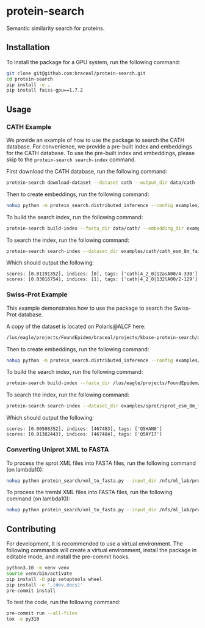 # protein-search
Semantic similarity search for proteins.

## Installation

To install the package for a GPU system, run the following command:
```bash
git clone git@github.com:braceal/protein-search.git
cd protein-search
pip install -e .
pip install faiss-gpu==1.7.2
```

## Usage

### CATH Example
We provide an example of how to use the package to search the CATH database.
For convenience, we provide a pre-built index and embeddings for the CATH database.
To use the pre-built index and embeddings, please skip to the `protein-search search-index` command.


First download the CATH database, run the following command:
```bash
protein-search download-dataset --dataset cath --output_dir data/cath
```

Then to create embeddings, run the following command:
```bash
nohup python -m protein_search.distributed_inference --config examples/cath/cath_esm_8m_polaris.yaml &> nohup.out &
```

To build the search index, run the following command:
```bash
protein-search build-index --fasta_dir data/cath/ --embedding_dir examples/cath/cath_esm_8m_embeddings/embeddings --dataset_dir examples/cath/cath_esm_8m_faiss
```

To search the index, run the following command:
```bash
protein-search search-index --dataset_dir examples/cath/cath_esm_8m_faiss --query_file examples/cath/faiss-test-cath-20.fasta --top_k 1
```

Which should output the following:
```console
scores: [0.01191352], indices: [0], tags: ['cath|4_2_0|12asA00/4-330']
scores: [0.03016754], indices: [1], tags: ['cath|4_2_0|132lA00/2-129']
```

### Swiss-Prot Example
This example demonstrates how to use the package to search the Swiss-Prot database.

A copy of the dataset is located on Polaris@ALCF here:
```bash
/lus/eagle/projects/FoundEpidem/braceal/projects/kbase-protein-search/data/sprot
```

Then to create embeddings, run the following command:
```bash
nohup python -m protein_search.distributed_inference --config examples/sprot/sprot_esm_8m.yaml &> nohup.out &
```

To build the search index, run the following command:
```bash
protein-search build-index --fasta_dir /lus/eagle/projects/FoundEpidem/braceal/projects/kbase-protein-search/data/sprot --embedding_dir examples/sprot/sprot_esm_8m_embeddings/embeddings --dataset_dir examples/sprot/sprot_esm_8m_faiss
```

To search the index, run the following command:
```bash
protein-search search-index --dataset_dir examples/sprot/sprot_esm_8m_faiss --query_file examples/sprot/faiss-test-sprot.fasta --top_k 1
```

Which should output the following:
```console
scores: [0.00508352], indices: [467483], tags: ['Q5HAN0']
scores: [0.01382443], indices: [467484], tags: ['Q5AYI7']
```

### Converting Uniprot XML to FASTA
To process the sprot XML files into FASTA files, run the following command (on lambda10):
```bash
nohup python protein_search/xml_to_fasta.py --input_dir /nfs/ml_lab/projects/ml_lab/afreiburger/proteins/Uniprot/uniprot/sprot --output_dir data/sprot --num_workers 10 --chunk_size 100 &> sprot.log &
```

To process the trembl XML files into FASTA files, run the following command (on lambda10):
```bash
nohup python protein_search/xml_to_fasta.py --input_dir /nfs/ml_lab/projects/ml_lab/afreiburger/proteins/Uniprot/uniprot/trembl --output_dir data/trembl --num_workers 20 --chunk_size 100 &> trembl.log &
```

## Contributing

For development, it is recommended to use a virtual environment. The following commands will create a virtual environment, install the package in editable mode, and install the pre-commit hooks.
```bash
python3.10 -m venv venv
source venv/bin/activate
pip install -U pip setuptools wheel
pip install -e '.[dev,docs]'
pre-commit install
```
To test the code, run the following command:
```bash
pre-commit run --all-files
tox -e py310
```
